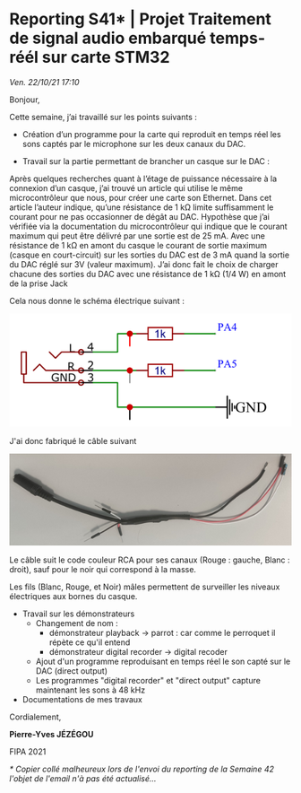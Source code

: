 # Reporting S41* | Projet Traitement de signal audio embarqué temps-réél sur carte STM32

 *Ven. 22/10/21 17:10*

Bonjour,

Cette semaine, j’ai travaillé sur les points suivants :

 - Création d’un programme pour la carte qui reproduit en temps réel les sons captés par le microphone sur les deux canaux du DAC.

- Travail sur la partie permettant de brancher un casque sur le DAC :

Après quelques recherches quant à l’étage de puissance nécessaire à la connexion d’un casque, j’ai trouvé un article qui utilise le même microcontrôleur que nous, pour créer une carte son Ethernet. Dans cet article l’auteur indique, qu’une résistance de 1 kΩ limite suffisamment le courant pour ne pas occasionner de dégât au DAC. Hypothèse que j’ai vérifiée via la documentation du microcontrôleur qui indique que le courant maximum qui peut être délivré par une sortie est de 25 mA. Avec une résistance de 1 kΩ en amont du casque le courant de sortie maximum (casque en court-circuit) sur les sorties du DAC est de 3 mA quand la sortie du DAC réglé sur 3V (valeur maximum). J’ai donc fait le choix de charger chacune des sorties du DAC avec une résistance de 1 kΩ (1/4 W) en amont de la prise Jack

Cela nous donne le schéma électrique suivant :

![Schema electrique](pieces_jointes/schema_elec_s42.png)

J'ai donc fabriqué le câble suivant

![cable](pieces_jointes/cable_s42.png)

Le câble suit le code couleur RCA pour ses canaux (Rouge : gauche, Blanc : droit), sauf pour le noir qui correspond à la masse.

Les fils (Blanc, Rouge, et Noir) mâles permettent de surveiller les niveaux électriques aux bornes du casque.  

<ul>
    <li>
        Travail sur les démonstrateurs
        <ul>
            <li>
                Changement de nom :
                <ul>
                    <li>démonstrateur playback -> parrot : car comme le perroquet il répète ce qu'il entend
                    <li>démonstrateur digital recorder -> digital recoder
                </ul>
            </li>
            <li>
                Ajout d'un programme reproduisant en temps réel le son capté sur le DAC (direct output)
            </li>
            <li>
                Les programmes "digital recorder" et "direct output" capture maintenant les sons à 48 kHz
            </li>
        </ul>
    </li>
    <li>    
        Documentations de mes travaux
    </li>
</ul>

Cordialement,

**Pierre-Yves JÉZÉGOU**

FIPA 2021

*\* Copier collé malheureux lors de l'envoi du reporting de la Semaine 42 l'objet de l'email n'à pas été actualisé...*
